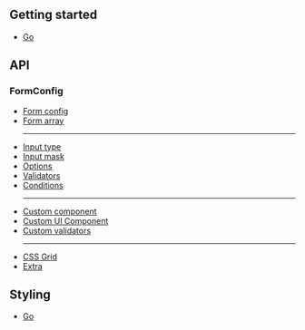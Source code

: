 ## Getting started

- [Go](../v2.x.x/getting-started/getting-started_en.md)

## API

### FormConfig

- [Form config](../v2.x.x/api/api-form-config/api-form-config_en.md)
- [Form array](../v2.x.x/api/api-form-array/api-form-array_en.md)
  <hr>
- [Input type](../v2.x.x/api/api-input-type/api-input-type_en.md)
- [Input mask](../v2.x.x/api/api-input-mask/api-input-mask_en.md)
- [Options](../v2.x.x/api/api-options/api-options_en.md)
- [Validators](../v2.x.x/api/api-validators/api-validators_en.md)
- [Conditions](../v2.x.x/api/api-conditions/api-conditions_en.md)
  <hr>
- [Custom component](../v2.x.x/api/api-custom-component/api-custom-component_en.md)
- [Custom UI Component](../v2.x.x/api/api-custom-ui-component/api-custom-ui-component_en.md)
- [Custom validators](../v2.x.x/api/api-validators/api-validators_en.md)
  <hr>
- [CSS Grid](../v2.x.x/api/api-css-grid/api-css-grid_en.md)
- [Extra](../v2.x.x/api/api-extra/api-extra_en.md)

## Styling

- [Go](../v2.x.x/styling/styling_en.md)
